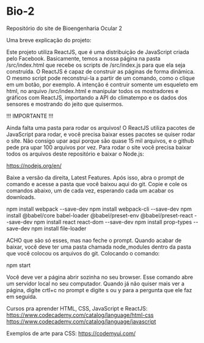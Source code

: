 # Bio-2
Repositório do site de Bioengenharia Ocular 2

Uma breve explicação do projeto:

Este projeto utiliza ReactJS, que é uma distribuição de JavaScript criada pelo Facebook.
Basicamente, temos a nossa página na pasta /src/index.html que recebe os scripts de /src/index.js para que ela seja construída.
O ReactJS é capaz de construir as páginas de forma dinâmica. O mesmo script pode reconstrui-la a partir de um comando,
como o clique em um botão, por exemplo.
A intenção é contruir somente um esqueleto em html, no arquivo /src/index.html e manipular todos os mostradores e gráficos com ReactJS,
importando a API do climatempo e os dados dos sensores e mostrando do jeito que quisermos.

!!! IMPORTANTE !!!

Ainda falta uma pasta para rodar os arquivos! O ReactJS utiliza pacotes de JavaScript para rodar, e você precisa baixar esses pacotes se quiser rodar o site. Não consigo upar aqui porque são quase 15 mil arquivos, e o github pede pra upar 100 arquivos por vez.
Para rodar o site você precisa baixar todos os arquivos deste repositório e baixar o Node.js:

https://nodejs.org/en/

Baixe a versão da direita, Latest Features. Após isso, abra o prompt de comando e acesse a pasta que você baixou aqui do git. Copie e cole os comandos abaixo, um de cada vez, esperando cada um acabar os downloads.

npm install webpack --save-dev
npm install webpack-cli --save-dev
npm install @babel/core babel-loader @babel/preset-env @babel/preset-react --save-dev
npm install react react-dom --save-dev
npm install prop-types --save-dev
npm install file-loader

ACHO que são só esses, mas nao feche o prompt. Quando acabar de baixar, você deve ter uma pasta chamada node_modules dentro da pasta que você colocou os arquivos do git. Colocando o comando:

npm start

Você deve ver a página abrir sozinha no seu browser. Esse comando abre um servidor local no seu computador. Quando já não quiser mais ver a página, digite crtl+c no prompt e digite s ou y para a pergunta que ele faz em seguida.


Cursos pra aprender HTML, CSS, JavaScript e ReactJS:
https://www.codecademy.com/catalog/language/html-css
https://www.codecademy.com/catalog/language/javascript

Exemplos de arte para CSS:
https://codemyui.com/
